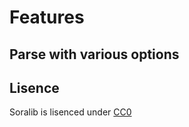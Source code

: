 # Features

## Parse with various options

## Lisence
Soralib is lisenced under [CC0](https://creativecommons.org/publicdomain/zero/1.0/deed.en)
